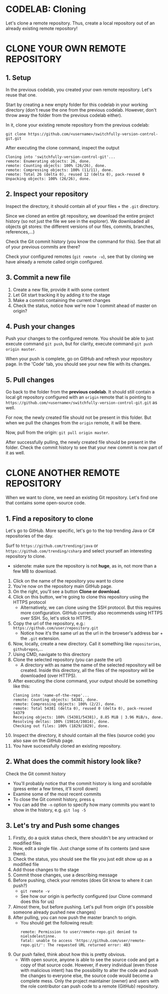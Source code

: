 # CODELAB: Cloning

Let's clone a remote repository. Thus, create a local repository out of an already existing remote repository!

# CLONE YOUR OWN REMOTE REPOSITORY

## 1. Setup
In the previous codelab, you created your own remote repository. Let's reuse that one.

Start by creating a new empty folder for this codelab in your working directory (don't reuse the one from the previous codelab. 
However, don't throw away the folder from the previous codelab either).

In it, clone your existing remote repository from the previous codelab:
```
git clone https://github.com/<username>/switchfully-version-control-git.git
```

After executing the clone command, inspect the output
```
Cloning into 'switchfully-version-control-git'...
remote: Enumerating objects: 26, done.
remote: Counting objects: 100% (26/26), done.
remote: Compressing objects: 100% (11/11), done.
remote: Total 26 (delta 0), reused 12 (delta 0), pack-reused 0
Unpacking objects: 100% (26/26), done.
```

## 2. Inspect your repository

Inspect the directory, it should contain all of your files + the `.git` directory.

Since we cloned an entire git repository, we download the entire project history (so not just the file we see in the explorer). 
We downloaded all objects git stores: the different versions of our files, commits, branches, references,...)

Check the Git commit history (you know the command for this). See that all of your previous commits are there?

Check your configured remotes (`git remote -v`), see that by cloning we have already a remote called origin configured.

## 3. Commit a new file

1. Create a new file, provide it with some content
2. Let Git start tracking it by adding it to the stage
3. Make a commit containing the current changes
4. Check the status, notice how we're now 1 commit ahead of master on origin?

## 4. Push your changes

Push your changes to the configured remote. You should be able to just execute command `git push`, 
but for clarity, execute command `git push origin master`.

When your push is complete, go on GitHub and refresh your repository page. 
In the 'Code' tab, you should see your new file with its changes.

## 5. Pull changes

Go back to the folder from the **previous codelab**. 
It should still contain a local git repository configured with an `origin` remote that is pointing to `https://github.com/<username>/switchfully-version-control-git.git` as well.

For now, the newly created file should not be present in this folder. But when we pull the changes from the `origin` remote, it will be there.

Now, pull from the origin: `git pull origin master`.

After successfully pulling, the newly created file should be present in the folder. 
Check the commit history to see that your new commit is now part of it as well.

# CLONE ANOTHER REMOTE REPOSITORY

When we want to clone, we need an existing Git repository.
Let's find one that contains some open-source code.

## 1. Find a repository to clone
Let's go to GitHub. More specific, let's go to the top trending Java or C# repositories of the day.

Surf to `https://github.com/trending/java` or `https://github.com/trending/csharp` and select yourself an interesting repository to clone.
- sidenote: make sure the repository is not **huge**, as in, not more than a few MB to download. 

1. Click on the name of the repository you want to clone
2. You're now on the repository main GitHub page.
3. On the right, you'll see a button **Clone or download**.
4. Click on this button, we're going to clone this repository using the HTTPS protocol
    - Alternatively, we can clone using the SSH protocol. But this requires more configuration. 
    GitHub currently also recommends using HTTPS over SSH. So, let's stick to HTTPS.
5. Copy the url of the repository, e.g.: `https://github.com/user/repository.git`
    - Notice how it's the same url as the url in the browser's address bar + the `.git` extension.
6. Now, locally, create a new directory. Call it something like `repositories`, `githubrepos`,...
7. Using CMD, navigate to this directory
8. Clone the selected repository (you can paste the url)
    - A directory with as name the name of the selected repository will be created. 
    Inside this directory, all the files of the repository will be downloaded (over HTTPS).
9. After executing the clone command, your output should be something like this:
    ```
    Cloning into 'name-of-the-repo'...
    remote: Counting objects: 54381, done.
    remote: Compressing objects: 100% (2/2), done.
    remote: Total 54381 (delta 0), reused 0 (delta 0), pack-reused 54379
    Receiving objects: 100% (54381/54381), 8.85 MiB | 3.96 MiB/s, done.
    Resolving deltas: 100% (19814/19814), done.
    Checking out files: 100% (1829/1829), done.
    ```
10. Inspect the directory, it should contain all the files (source code) you also saw on the GitHub page.
11. You have successfully cloned an existing repository.
    
## 2. What does the commit history look like?

Check the Git commit history
- You'll probably notice that the commit history is long and scrollable (press enter a few times, it'll scroll down)
- Examine some of the most recent commits
- To close the Git commit history, press `q`
- You can add the `-n` option to specify how many commits you want to show in the history, e.g. `git log -5`
    
## 3. Let's try and Push some changes

1. Firstly, do a quick status check, there shouldn't be any untracked or modified files
2. Now, edit a single file. Just change some of its contents (and save them).
3. Check the status, you should see the file you just edit show up as a modified file
4. Add those changes to the stage
5. Commit those changes, use a describing message
6. Before pushing, check your remotes (does Git know to where it can push?)
    - `git remote -v`
    - See how our origin is perfectly configured (our Clone command does this for us)
7. Almost there, but before pushing. Let's pull from origin (it's possible someone already pushed new changes)
8. After pulling, you can now push the master branch to origin.
    - You should get the following result:
        ```
        remote: Permission to user/remote-repo.git denied to nielsdelestinne.
        fatal: unable to access 'https://github.com/user/remote-repo.git/': The requested URL returned error: 403
        ```
9. Our push failed, think about how this is pretty obvious.
    - With open source, anyone is able to see the source code and get a copy of that source code. 
    However, if every individual (even those with malicious intent) has the possibility to alter the code and push the changes to everyone else, 
    the source code would become a complete mess. Only the project maintainer (owner) and users with the role 
    contributor can push code to a remote (GitHub) repository.
